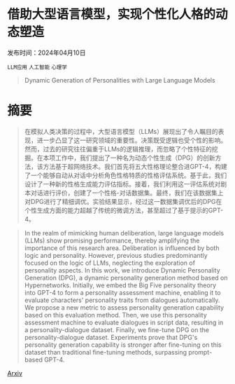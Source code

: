 # 借助大型语言模型，实现个性化人格的动态塑造

发布时间：2024年04月10日

`LLM应用` `人工智能` `心理学`

> Dynamic Generation of Personalities with Large Language Models

# 摘要

> 在模拟人类决策的过程中，大型语言模型（LLMs）展现出了令人瞩目的表现，进一步凸显了这一研究领域的重要性。决策既受逻辑也受个性的影响。然而，过去的研究往往偏重于LLMs的逻辑推理，而忽略了个性特征的挖掘。在本项工作中，我们提出了一种名为动态个性生成（DPG）的创新方法，该方法基于超网络技术。我们首先将五大性格理论整合进GPT-4，构建了一个能够自动从对话中分析角色性格特质的性格评估系统。基于此，我们设计了一种新的性格生成能力评估指标。接着，我们利用这一评估系统对剧本对话进行评价，创建了一个性格-对话数据集。最终，我们在该数据集上对DPG进行了精细调优。实验结果显示，经过这一数据集调优后的DPG在个性生成方面的能力超越了传统的微调方法，甚至超过了基于提示的GPT-4。

> In the realm of mimicking human deliberation, large language models (LLMs) show promising performance, thereby amplifying the importance of this research area. Deliberation is influenced by both logic and personality. However, previous studies predominantly focused on the logic of LLMs, neglecting the exploration of personality aspects. In this work, we introduce Dynamic Personality Generation (DPG), a dynamic personality generation method based on Hypernetworks. Initially, we embed the Big Five personality theory into GPT-4 to form a personality assessment machine, enabling it to evaluate characters' personality traits from dialogues automatically. We propose a new metric to assess personality generation capability based on this evaluation method. Then, we use this personality assessment machine to evaluate dialogues in script data, resulting in a personality-dialogue dataset. Finally, we fine-tune DPG on the personality-dialogue dataset. Experiments prove that DPG's personality generation capability is stronger after fine-tuning on this dataset than traditional fine-tuning methods, surpassing prompt-based GPT-4.

[Arxiv](https://arxiv.org/abs/2404.07084)